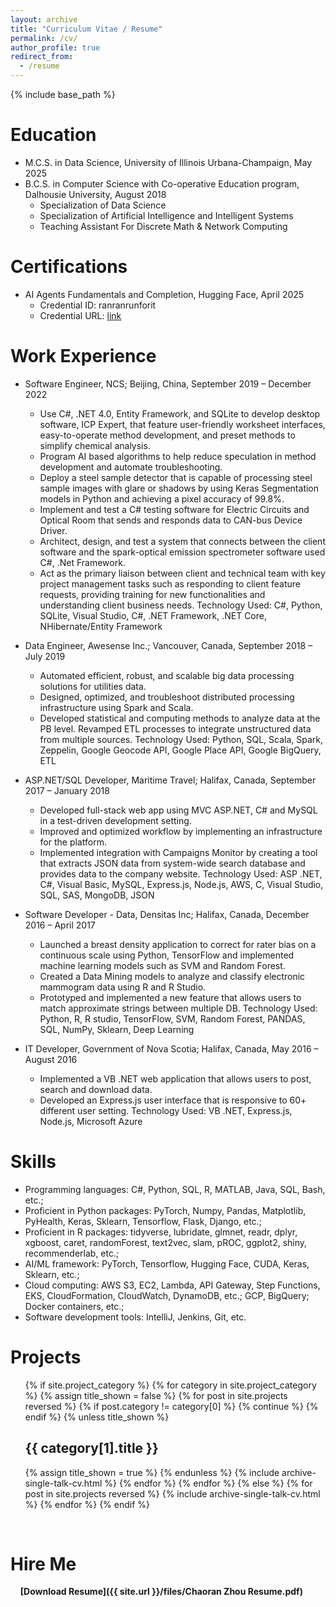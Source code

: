 ```yaml
---
layout: archive
title: "Curriculum Vitae / Resume"
permalink: /cv/
author_profile: true
redirect_from:
  - /resume
---
```


{% include base_path %}


Education
======
* M.C.S. in Data Science, University of Illinois Urbana-Champaign, May 2025
* B.C.S. in Computer Science with Co-operative Education program, Dalhousie University, August 2018
  * Specialization of Data Science
  * Specialization of Artificial Intelligence and Intelligent Systems
  * Teaching Assistant For Discrete Math & Network Computing


Certifications
======
* AI Agents Fundamentals and Completion, Hugging Face, April 2025
  * Credential ID: ranranrunforit
  * Credential URL: [link](https://huggingface.co/datasets/agents-course/certificates/resolve/main/certificates/ranranrunforit/2025-04-24.png)


Work Experience
======
* Software Engineer, NCS; Beijing, China, September 2019 – December 2022
  * Use C#, .NET 4.0, Entity Framework, and SQLite to develop desktop software, ICP Expert, that feature user-friendly worksheet interfaces, easy-to-operate method development, and preset methods to simplify chemical analysis.
  * Program AI based algorithms to help reduce speculation in method development and automate troubleshooting.
  * Deploy a steel sample detector that is capable of processing steel sample images with glare or shadows by using Keras Segmentation models in Python and achieving a pixel accuracy of 99.8%.
  * Implement and test a C# testing software for Electric Circuits and Optical Room that sends and responds data to CAN-bus Device Driver.
  * Architect, design, and test a system that connects between the client software and the spark-optical emission spectrometer software used C#, .Net Framework.
  * Act as the primary liaison between client and technical team with key project management tasks such as responding to client feature requests, providing training for new functionalities and understanding client business needs.
Technology Used: C#, Python, SQLite, Visual Studio, C#, .NET Framework, .NET Core, NHibernate/Entity Framework

* Data Engineer, Awesense Inc.; Vancouver, Canada, September 2018 – July 2019
  * Automated efficient, robust, and scalable big data processing solutions for utilities data.
  * Designed, optimized, and troubleshoot distributed processing infrastructure using Spark and Scala.
  * Developed statistical and computing methods to analyze data at the PB level. Revamped ETL processes to integrate unstructured data from multiple sources.
Technology Used: Python, SQL, Scala, Spark, Zeppelin, Google Geocode API, Google Place API, Google BigQuery, ETL

* ASP.NET/SQL Developer, Maritime Travel; Halifax, Canada, September 2017 – January 2018
  * Developed full-stack web app using MVC ASP.NET, C# and MySQL in a test-driven development setting.
  * Improved and optimized workflow by implementing an infrastructure for the platform.
  * Implemented integration with Campaigns Monitor by creating a tool that extracts JSON data from system-wide search database and provides data to the company website.
Technology Used: ASP .NET, C#, Visual Basic, MySQL, Express.js, Node.js, AWS, C, Visual Studio, SQL, SAS, MongoDB, JSON
 
* Software Developer - Data, Densitas Inc; Halifax, Canada, December 2016 – April 2017
  * Launched a breast density application to correct for rater bias on a continuous scale using Python, TensorFlow and implemented machine learning models such as SVM and Random Forest.
  * Created a Data Mining models to analyze and classify electronic mammogram data using R and R Studio.
  * Prototyped and implemented a new feature that allows users to match approximate strings between multiple DB.
Technology Used: Python, R, R studio, TensorFlow, SVM, Random Forest, PANDAS, SQL, NumPy, Sklearn, Deep Learning

* IT Developer, Government of Nova Scotia; Halifax, Canada, May 2016 – August 2016
  * Implemented a VB .NET web application that allows users to post, search and download data.
  * Developed an Express.js user interface that is responsive to 60+ different user setting.
Technology Used: VB .NET, Express.js, Node.js, Microsoft Azure
  
Skills
======
* Programming languages: C#, Python, SQL, R, MATLAB, Java, SQL, Bash, etc.;
* Proficient in Python packages: PyTorch, Numpy, Pandas, Matplotlib, PyHealth, Keras, Sklearn, Tensorflow, Flask, Django, etc.;
* Proficient in R packages: tidyverse, lubridate, glmnet, readr, dplyr, xgboost, caret, randomForest, text2vec, slam, pROC, ggplot2,  shiny, recommenderlab, etc.;
* AI/ML framework: PyTorch, Tensorflow, Hugging Face, CUDA, Keras, Sklearn, etc.;
* Cloud computing: AWS S3, EC2, Lambda, API Gateway, Step Functions, EKS, CloudFormation, CloudWatch, DynamoDB, etc.; GCP, BigQuery; Docker containers, etc.;
* Software development tools: IntelliJ, Jenkins, Git, etc.

Projects
======
  <ul>{% if site.project_category %}
  {% for category in site.project_category  %}
    {% assign title_shown = false %}
    {% for post in site.projects reversed %}
      {% if post.category != category[0] %}
        {% continue %}
      {% endif %}
      {% unless title_shown %}
        <h2>{{ category[1].title }}</h2>
        {% assign title_shown = true %}
      {% endunless %}
      {% include archive-single-talk-cv.html %}
    {% endfor %}
  {% endfor %}
{% else %}
  {% for post in site.projects reversed %}
    {% include archive-single-talk-cv.html %}
  {% endfor %}
{% endif %}</ul>

<!---
Projects
======
  <ul>{% for post in site.projects reversed %}
    {% include archive-single-talk-cv.html %}
  {% endfor %}</ul>

Python
======
  <ul>{% for post in site.python reversed %}
    {% include archive-single-talk-cv.html  %}
  {% endfor %}</ul>
  
R shiny
======
  <ul>{% for post in site.rshiny reversed %}
    {% include archive-single-cv.html %}
  {% endfor %}</ul>

-->
<br/>

Hire Me
======
&nbsp; <i class="fa fa-file-download"></i> &nbsp; **[Download Resume]({{ site.url }}/files/Chaoran Zhou Resume.pdf)**
